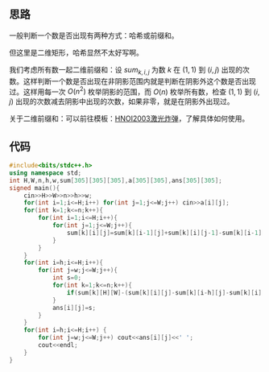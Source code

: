 ## 思路

一般判断一个数是否出现有两种方式：哈希或前缀和。

但这里是二维矩形，哈希显然不太好写啊。

我们考虑所有数一起二维前缀和：设 $sum_{k,i,j}$ 为数 $k$ 在 $(1,1)$ 到 $(i,j)$ 出现的次数。这样判断一个数是否出现在非阴影范围内就是判断在阴影外这个数是否出现过。这样用每一次 $O(n^2)$ 枚举阴影的范围，而 $O(n)$ 枚举所有数，检查 $(1,1)$ 到 $(i,j)$ 出现的次数减去阴影中出现的次数，如果非零，就是在阴影外出现过。

关于二维前缀和：可以前往模板：[HNOI2003激光炸弹](luogu.com.cn/problem/P2280)，了解具体如何使用。

## 代码

```cpp
#include<bits/stdc++.h>
using namespace std;
int H,W,n,h,w,sum[305][305][305],a[305][305],ans[305][305];
signed main(){
	cin>>H>>W>>n>>h>>w;
	for(int i=1;i<=H;i++) for(int j=1;j<=W;j++) cin>>a[i][j];
	for(int k=1;k<=n;k++){
		for(int i=1;i<=H;i++){
			for(int j=1;j<=W;j++){
				sum[k][i][j]=sum[k][i-1][j]+sum[k][i][j-1]-sum[k][i-1][j-1]+(a[i][j]==k); 
			} 
		}
	}
	for(int i=h;i<=H;i++){
		for(int j=w;j<=W;j++){
			int s=0;
			for(int k=1;k<=n;k++){
				if(sum[k][H][W]-(sum[k][i][j]-sum[k][i-h][j]-sum[k][i][j-w]+sum[k][i-h][j-w])) s++;
			}
			ans[i][j]=s;
		}
	}
	for(int i=h;i<=H;i++) {
		for(int j=w;j<=W;j++) cout<<ans[i][j]<<' ';
		cout<<endl;
	}
}
```